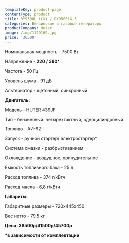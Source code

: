 ```yaml
---
templateKey: product-page
contentType: product
title: DY9500L (LX) / DY9500LX-3
categories: Бензиновые и газовые генераторы
productCompany: Huter
image: /img/1129169.jpg
price: '36500'
---
```

Номинальная мощность - 7500 Вт

Напряжение - **220 / 380***

Частота - 50 Гц

Уровень шума - 91 дБ

Альтернатор - щеточный, синхронный

**Двигатель:**

Модель - HUTER 439JF

Тип - бензиновый. четырехтактный, одноцилиндровый.

Топливо - АИ-92

Запуск - ручной стартер/ электростартер*

Система смазки - разбрызгиванием

Охлаждение - воздушное, принудительное

Емкость топливного бака - 25 л

Расход топлива - 374 г/кВтч

Расход масла - 6,8 г/кВтч

**Габариты:**

Габаритные размеры - 720х445х450

Вес нетто - 79,5 кг

**Цена: 36500р/41500р/45700p**

**\*в зависимости от комплектации**
